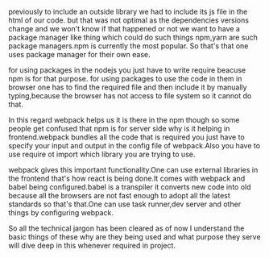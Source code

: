 previously to include an outside library we had to include its js file in the html of our code.
but that was not optimal as the dependencies versions change and we won't know if that happened or not
we want to have a package manager like thing which could do such things
npm,yarn are such package managers.npm is currently the most popular.
So that's that one uses package manager for their own ease.

for using packages in the nodejs you just have to write require beacuse npm is for that purpose.
for using packages to use the code in them in browser one has to find the required file and then include it by manually typing,because the browser has not access to file system so it cannot do that.

In this regard webpack helps us it is there in the npm though so some people get confused that npm is for server side why is it helping in frontend.webpack bundles all the code that is required you just have to specify your input and output in the config file of webpack.Also you have to use require ot import which library you are trying to use.

webpack gives this important functionality.One can use external libraries in the frontend that's how react is being done.It comes with webpack and babel being configured.babel is a transpiler it converts new code into old because all the browsers are not fast enough to adopt all the latest standards so that's that.One can use task runner,dev server and other things by configuring webpack.

So all the technical jargon has been cleared as of now I understand the basic things of these why are they being used and what purpose they serve will dive deep in this whenever required in project.